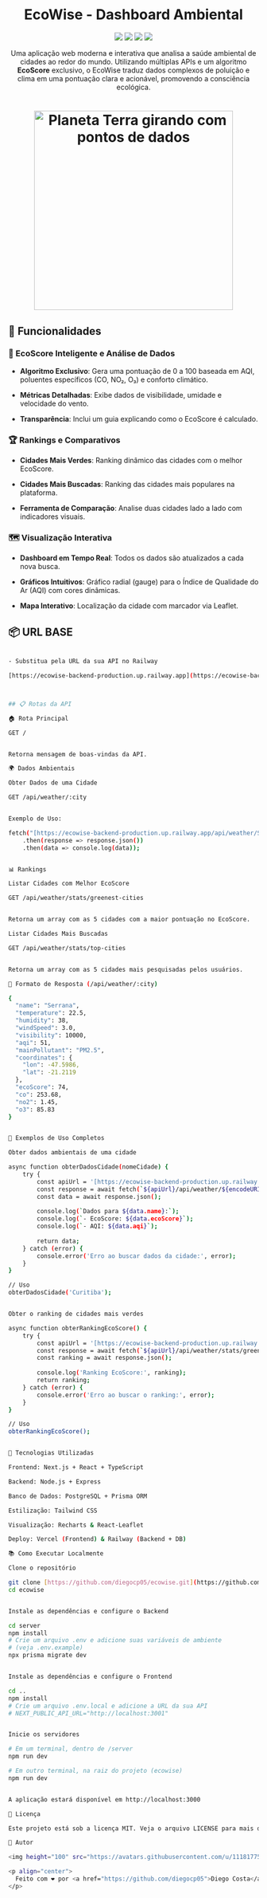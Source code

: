 <h1 align="center"> EcoWise - Dashboard Ambiental </h1>

<p align="center">

<img src="https://img.shields.io/github/issues/diegocp05/ecowise"/>

<img src="https://img.shields.io/github/forks/diegocp05/ecowise"/>

<img src="https://img.shields.io/github/stars/diegocp05/ecowise"/>

<img src="https://img.shields.io/github/license/diegocp05/ecowise"/>

</p>

<p align="center">Uma aplicação web moderna e interativa que analisa a saúde ambiental de cidades ao redor do mundo. Utilizando múltiplas APIs e um algoritmo <strong>EcoScore</strong> exclusivo, o EcoWise traduz dados complexos de poluição e clima em uma pontuação clara e acionável, promovendo a consciência ecológica.</p>

<h1 align="center">

  <img height="400" alt="Planeta Terra girando com pontos de dados" title="EcoWise" src="https://media1.tenor.com/m/V20-1h_a_yAAAAAd/world-earth.gif"/>

</h1>

## 🌟 Funcionalidades

### 💯 EcoScore Inteligente e Análise de Dados

- **Algoritmo Exclusivo**: Gera uma pontuação de 0 a 100 baseada em AQI, poluentes específicos (CO, NO₂, O₃) e conforto climático.

- **Métricas Detalhadas**: Exibe dados de visibilidade, umidade e velocidade do vento.

- **Transparência**: Inclui um guia explicando como o EcoScore é calculado.

### 🏆 Rankings e Comparativos

- **Cidades Mais Verdes**: Ranking dinâmico das cidades com o melhor EcoScore.

- **Cidades Mais Buscadas**: Ranking das cidades mais populares na plataforma.

- **Ferramenta de Comparação**: Analise duas cidades lado a lado com indicadores visuais.

### 🗺️ Visualização Interativa

- **Dashboard em Tempo Real**: Todos os dados são atualizados a cada nova busca.

- **Gráficos Intuitivos**: Gráfico radial (gauge) para o Índice de Qualidade do Ar (AQI) com cores dinâmicas.

- **Mapa Interativo**: Localização da cidade com marcador via Leaflet.

## 📦 URL BASE

```bash

- Substitua pela URL da sua API no Railway

[https://ecowise-backend-production.up.railway.app](https://ecowise-backend-production.up.railway.app)



## 📋 Rotas da API

🏠 Rota Principal

GET /


Retorna mensagem de boas-vindas da API.

🌍 Dados Ambientais

Obter Dados de uma Cidade

GET /api/weather/:city


Exemplo de Uso:

fetch("[https://ecowise-backend-production.up.railway.app/api/weather/Serrana](https://ecowise-backend-production.up.railway.app/api/weather/Serrana)")
    .then(response => response.json())
    .then(data => console.log(data));


📊 Rankings

Listar Cidades com Melhor EcoScore

GET /api/weather/stats/greenest-cities


Retorna um array com as 5 cidades com a maior pontuação no EcoScore.

Listar Cidades Mais Buscadas

GET /api/weather/stats/top-cities


Retorna um array com as 5 cidades mais pesquisadas pelos usuários.

📄 Formato de Resposta (/api/weather/:city)

{
  "name": "Serrana",
  "temperature": 22.5,
  "humidity": 38,
  "windSpeed": 3.0,
  "visibility": 10000,
  "aqi": 51,
  "mainPollutant": "PM2.5",
  "coordinates": {
    "lon": -47.5986,
    "lat": -21.2119
  },
  "ecoScore": 74,
  "co": 253.68,
  "no2": 1.45,
  "o3": 85.83
}


🌟 Exemplos de Uso Completos

Obter dados ambientais de uma cidade

async function obterDadosCidade(nomeCidade) {
    try {
        const apiUrl = '[https://ecowise-backend-production.up.railway.app](https://ecowise-backend-production.up.railway.app)';
        const response = await fetch(`${apiUrl}/api/weather/${encodeURIComponent(nomeCidade)}`);
        const data = await response.json();
        
        console.log(`Dados para ${data.name}:`);
        console.log(`- EcoScore: ${data.ecoScore}`);
        console.log(`- AQI: ${data.aqi}`);
        
        return data;
    } catch (error) {
        console.error('Erro ao buscar dados da cidade:', error);
    }
}

// Uso
obterDadosCidade('Curitiba');


Obter o ranking de cidades mais verdes

async function obterRankingEcoScore() {
    try {
        const apiUrl = '[https://ecowise-backend-production.up.railway.app](https://ecowise-backend-production.up.railway.app)';
        const response = await fetch(`${apiUrl}/api/weather/stats/greenest-cities`);
        const ranking = await response.json();
        
        console.log('Ranking EcoScore:', ranking);
        return ranking;
    } catch (error) {
        console.error('Erro ao buscar o ranking:', error);
    }
}

// Uso
obterRankingEcoScore();


🔧 Tecnologias Utilizadas

Frontend: Next.js + React + TypeScript

Backend: Node.js + Express

Banco de Dados: PostgreSQL + Prisma ORM

Estilização: Tailwind CSS

Visualização: Recharts & React-Leaflet

Deploy: Vercel (Frontend) & Railway (Backend + DB)

📚 Como Executar Localmente

Clone o repositório

git clone [https://github.com/diegocp05/ecowise.git](https://github.com/diegocp05/ecowise.git)
cd ecowise


Instale as dependências e configure o Backend

cd server
npm install
# Crie um arquivo .env e adicione suas variáveis de ambiente
# (veja .env.example)
npx prisma migrate dev


Instale as dependências e configure o Frontend

cd ..
npm install
# Crie um arquivo .env.local e adicione a URL da sua API
# NEXT_PUBLIC_API_URL="http://localhost:3001"


Inicie os servidores

# Em um terminal, dentro de /server
npm run dev

# Em outro terminal, na raiz do projeto (ecowise)
npm run dev


A aplicação estará disponível em http://localhost:3000

📝 Licença

Este projeto está sob a licença MIT. Veja o arquivo LICENSE para mais detalhes.

🚀 Autor

<img height="100" src="https://avatars.githubusercontent.com/u/111817757?v=4"> <sub>@diegocp05</sub>

<p align="center">
  Feito com ❤️ por <a href="https://github.com/diegocp05">Diego Costa</a>
</p>
